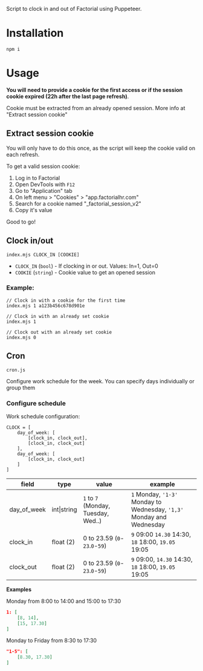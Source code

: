 Script to clock in and out of Factorial using Puppeteer.

# Installation
```
npm i
```

# Usage
**You will need to provide a cookie for the first access or if the session cookie expired (22h after the last page refresh)**.

Cookie must be extracted from an already opened session. More info at "Extract session cookie"

## Extract session cookie
You will only have to do this once, as the script will keep the cookie valid on each refresh.

To get a valid session cookie:
1. Log in to Factorial
2. Open DevTools with `F12`
3. Go to "Application" tab
4. On left menu > "Cookies" > "app.factorialhr.com"
5. Search for a cookie named "_factorial_session_v2"
6. Copy it's value

Good to go!

## Clock in/out
`index.mjs CLOCK_IN [COOKIE]`

- `CLOCK_IN` (`bool`) - If clocking in or out. Values: In=1, Out=0
- `COOKIE` (`string`) - Cookie value to get an opened session

### Example:
```
// Clock in with a cookie for the first time
index.mjs 1 a123b456c678d901e

// Clock in with an already set cookie
index.mjs 1

// Clock out with an already set cookie
index.mjs 0
```


## Cron
`cron.js`

Configure work schedule for the week.
You can specify days individually or group them

### Configure schedule

Work schedule configuration:

```
CLOCK = [
    day_of_week: [
        [clock_in, clock_out],
        [clock_in, clock_out]
    ],
    day_of_week: [
        [clock_in, clock_out]
    ]
]
```

| field       | type        | value                              | example                                                               |
|-------------|-------------| ---------------------------------- |-----------------------------------------------------------------------|
| day_of_week | int\|string |`1` to `7` (Monday, Tuesday, Wed..) | `1` Monday, `'1-3'` Monday to Wednesday, `'1,3'` Monday and Wednesday |
| clock_in    | float (2)   | 0 to 23.59 (`0`-`23`.`0`-`59`)     | `9` 09:00 `14.30` 14:30, `18` 18:00, `19.05` 19:05                    |
| clock_out   | float (2)   | 0 to 23.59 (`0`-`23`.`0`-`59`)     | `9` 09:00, `14.30` 14:30, `18` 18:00, `19.05` 19:05                   |

<!--
**day_of_week**

Values: `1 to 7`

> 1=Monday, 2=Tuesday, 3=Wednesday, 4=Thursday, 5=Friday, 6=Saturday, 7=Sunday

Grouping days:

> `'1-4'`: 1 to 4 (Monday, Tuesday, Wednesday and Thrusday)

> `'1,3,5'`: 1, 3 and 5 (Monday, Wednesday and Friday)
-->

**Examples**

Monday from 8:00 to 14:00 and 15:00 to 17:30
```json
1: [
    [8, 14],
    [15, 17.30]
]
```

Monday to Friday from 8:30 to 17:30
```json
"1-5": [
    [8.30, 17.30]
]
```

